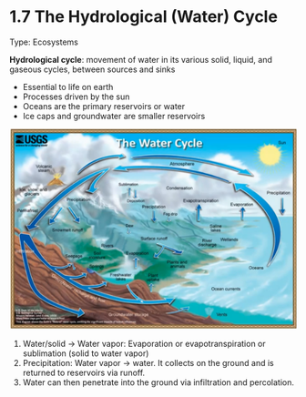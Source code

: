 # 1.7 The Hydrological (Water) Cycle

Type: Ecosystems

**Hydrological cycle**: movement of water in its various solid, liquid, and gaseous cycles, between sources and sinks

- Essential to life on earth
- Processes driven by the sun
- Oceans are the primary reservoirs or water
- Ice caps and groundwater are smaller reservoirs

![1%207%20The%20Hydrological%20(Water)%20Cycle%2047f0904017ee48fa84c266ac1f10131a/Screen_Shot_2021-05-15_at_4.20.03_PM.png](1%207%20The%20Hydrological%20(Water)%20Cycle%2047f0904017ee48fa84c266ac1f10131a/Screen_Shot_2021-05-15_at_4.20.03_PM.png)

1. Water/solid → Water vapor: Evaporation or evapotranspiration or sublimation (solid to water vapor)
2. Precipitation: Water vapor → water. It collects on the ground and is returned to reservoirs via runoff.
3. Water can then penetrate into the ground via infiltration and percolation.